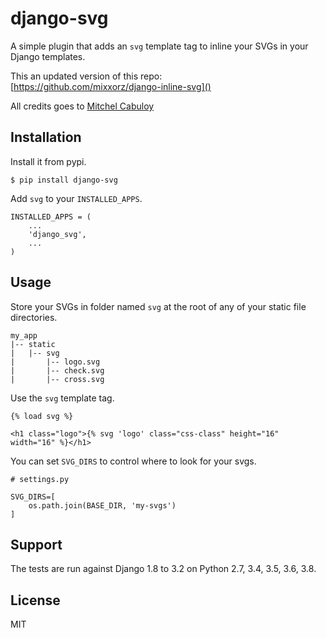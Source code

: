 django-svg
==================================

A simple plugin that adds an ``svg`` template tag to inline your SVGs in your
Django templates.

This an updated version of this repo: <br />
[https://github.com/mixxorz/django-inline-svg]()

All credits goes to [Mitchel Cabuloy](https://github.com/mixxorz)


Installation
------------

Install it from pypi.


    $ pip install django-svg

Add ``svg`` to your ``INSTALLED_APPS``.


    INSTALLED_APPS = (
        ...
        'django_svg',
        ...
    )

Usage
-----

Store your SVGs in folder named ``svg`` at the root of any of your static file
directories.

    my_app
    |-- static
    |   |-- svg
    |       |-- logo.svg
    |       |-- check.svg
    |       |-- cross.svg

Use the ``svg`` template tag.

    {% load svg %}

    <h1 class="logo">{% svg 'logo' class="css-class" height="16" width="16" %}</h1>

You can set ``SVG_DIRS`` to control where to look for your svgs.

    # settings.py

    SVG_DIRS=[
        os.path.join(BASE_DIR, 'my-svgs')
    ]

Support
-------

The tests are run against Django 1.8 to 3.2 on Python 2.7, 3.4, 3.5, 3.6, 3.8.

License
-------

MIT
